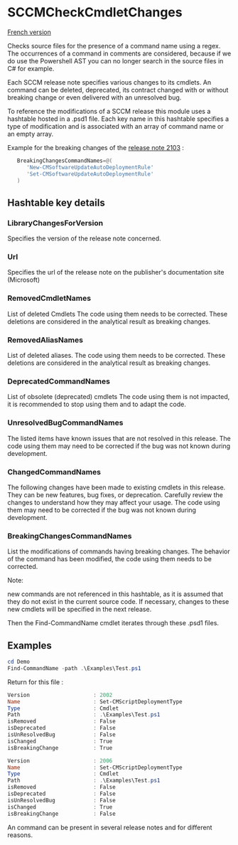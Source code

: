 # SCCMCheckCmdletChanges

[French version](https://github.com/LaurentDardenne/SCCMCheckCmdletChanges/blob/main/README.Fr.md)

Checks source files for the presence of a command name using a regex.
The occurrences of a command in comments are considered, because if we do use the Powershell AST you can no longer search in the source files in C# for example.

Each SCCM release note specifies various changes to its cmdlets.
An command can be deleted, deprecated, its contract changed with or without breaking change or even delivered with an unresolved bug.

To reference the modifications of a SCCM release this module uses a hashtable hosted in a .psd1 file.
Each key name in this hashtable specifies a type of modification and is associated with an array of command name or an empty array.

Example for the breaking changes of the [release note 2103]( https://docs.microsoft.com/en-us/powershell/sccm/2103-release-notes?view=sccm-ps) :
```Powershell
   BreakingChangesCommandNames=@(
      'New-CMSoftwareUpdateAutoDeploymentRule'
      'Set-CMSoftwareUpdateAutoDeploymentRule'
   )
```

## Hashtable key details

### LibraryChangesForVersion

Specifies the version of the release note concerned.

### Url

Specifies the url of the release note on the publisher's documentation site (Microsoft)

### RemovedCmdletNames

List of deleted Cmdlets The code using them needs to be corrected. These deletions are considered in the analytical result as breaking changes.

### RemovedAliasNames

List of deleted aliases. The code using them needs to be corrected. These deletions are considered in the analytical result as breaking changes.

### DeprecatedCommandNames

List of obsolete (deprecated) cmdlets The code using them is not impacted, it is recommended to stop using them and to adapt the code.

### UnresolvedBugCommandNames

The listed items have known issues that are not resolved in this release. The code using them may need to be corrected if the bug was not known during development.

### ChangedCommandNames

The following changes have been made to existing cmdlets in this release. They can be new features, bug fixes, or deprecation. Carefully review the changes to understand how they may affect your usage. The code using them may need to be corrected if the bug was not known during development.

### BreakingChangesCommandNames
List the modifications of commands having breaking changes. The behavior of the command has been modified, the code using them needs to be corrected.

Note:

new commands are not referenced in this hashtable, as it is assumed that they do not exist in the current source code. If necessary, changes to these new cmdlets will be specified in the next release.

Then the Find-CommandName cmdlet iterates through these .psd1 files.

## Examples

```Powershell
cd Demo
Find-CommandName -path .\Examples\Test.ps1
```

Return for this file :

```Powershell
Version                    : 2002
Name                       : Set-CMScriptDeploymentType
Type                       : Cmdlet
Path                       : .\Examples\Test.ps1
isRemoved                  : False
isDeprecated               : False
isUnResolvedBug            : False
isChanged                  : True
isBreakingChange           : True

Version                    : 2006
Name                       : Set-CMScriptDeploymentType
Type                       : Cmdlet
Path                       : .\Examples\Test.ps1
isRemoved                  : False
isDeprecated               : False
isUnResolvedBug            : False
isChanged                  : True
isBreakingChange           : False
```

An command  can be present in several release notes and for different reasons.
